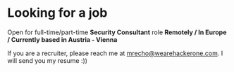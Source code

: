 # Looking for a job 
Open for full-time/part-time **Security Consultant** role **Remotely / In Europe  / Currently based in Austria - Vienna**

 If you are a recruiter, please reach me at mrecho@wearehackerone.com.  I will send you my resume :)) 
